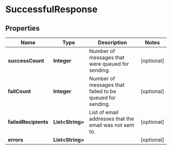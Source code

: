 # SuccessfulResponse

## Properties
Name | Type | Description | Notes
------------ | ------------- | ------------- | -------------
**successCount** | **Integer** | Number of messages that were queued for sending. |  [optional]
**failCount** | **Integer** | Number of messages that failed to be queued for sending. |  [optional]
**failedRecipients** | **List&lt;String&gt;** | List of email addresses that the email was not sent to. |  [optional]
**errors** | **List&lt;String&gt;** |  |  [optional]
